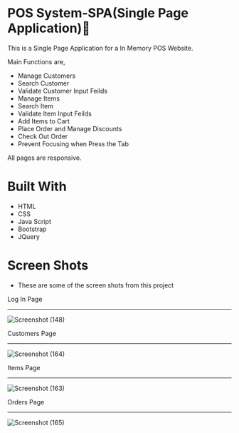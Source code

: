 # POS System-SPA(Single Page Application)🏪

This is a Single Page Application for a In Memory POS Website.

Main Functions are,
 - Manage Customers
 - Search Customer
 - Validate Customer Input Feilds
 - Manage Items
 - Search Item
 - Validate Item Input Feilds
 - Add Items to Cart
 - Place Order and Manage Discounts
 - Check Out Order
 - Prevent Focusing when Press the Tab
 
 All pages are responsive.
 
 # Built With
 
 - HTML
 - CSS
 - Java Script
 - Bootstrap
 - JQuery
 
  # Screen Shots
- These are some of the screen shots from this project

Log In Page<hr>

![Screenshot (148)](https://user-images.githubusercontent.com/90234105/162682475-4ebbcda0-1358-42d2-9755-0455f2b66a33.png)

Customers Page<hr>

![Screenshot (164)](https://user-images.githubusercontent.com/90234105/162682357-ab2cd015-24d0-4e13-b62b-fd3827ba670b.png)

Items Page<hr>

![Screenshot (163)](https://user-images.githubusercontent.com/90234105/162682332-a6947091-dcbb-4518-9adf-3b5b63b65e18.png)

Orders Page<hr>

![Screenshot (165)](https://user-images.githubusercontent.com/90234105/162682375-65f9d0ca-df28-4d41-abc3-0d6bbb830da9.png)
